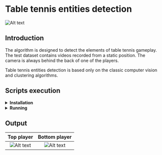 # Table tennis entities detection
![Alt text](resources/readme/base_detections.gif?raw=true "table tennis detections")

## Introduction
The algorithm is designed to detect the elements of table tennis gameplay.
The test dataset contains videos recorded from a static position. The camera is always behind the back of one of the players.


Table tennis entities detection is based only on the classic computer vision and clustering algorithms.

## Scripts execution 
<details>
<summary> <b>Installation</b> </summary>
Due to the use of only image operations and unsupervised clustering algorithms, the GPU is not required. 
To prepare the environment, just install the libraries from requirements.txt.
</details>
<details>
<summary> <b>Running</b> </summary>
Temporarily there is no specific script configuration. An example usage is in the main.py file.
</details>

## Output
Top player|                                Bottom player                                
:-------------------------:|:------------------------------------------------------------------------:
![Alt text](resources/readme/player_top.gif?raw=true "top player") | ![Alt text](resources/readme/player_bottom.gif?raw=true "bottom player")

